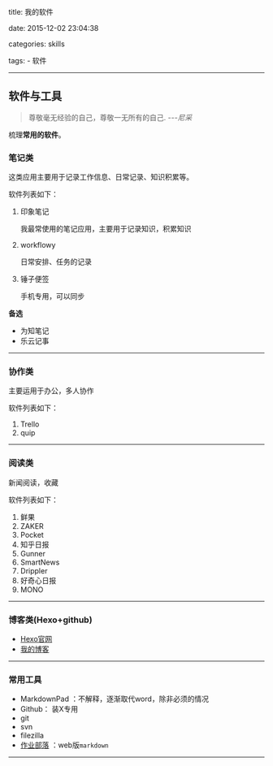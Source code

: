 title: 我的软件

date: 2015-12-02 23:04:38

categories: skills

tags:
	- 软件

---

## 软件与工具 ##

>尊敬毫无经验的自己，尊敬一无所有的自己.                            ---*尼采*


梳理**常用的软件**。

### 笔记类 ###

这类应用主要用于记录工作信息、日常记录、知识积累等。

软件列表如下：

1. 印象笔记

	我最常使用的笔记应用，主要用于记录知识，积累知识

2. workflowy

	日常安排、任务的记录

3. 锤子便签

	手机专用，可以同步

<!--more-->

**备选**

- 为知笔记
- 乐云记事


---

### 协作类 ###

主要运用于办公，多人协作

软件列表如下：

1. Trello
2. quip

---

### 阅读类 ###

新闻阅读，收藏

软件列表如下：

1. 鲜果
2. ZAKER
3. Pocket
4. 知乎日报
5. Gunner
6. SmartNews
7. Drippler
8. 好奇心日报
9. MONO


---
### 博客类(Hexo+github) ###

- [Hexo官网](https://hexo.io/)
- [我的博客](www.since1990.github.io)

---

### 常用工具 ###

- MarkdownPad ：不解释，逐渐取代word，除非必须的情况
- Github： 装X专用
- git
- svn
- filezilla
- [作业部落](https://www.zybuluo.com/mdeditor) ：web版`markdown`

***




